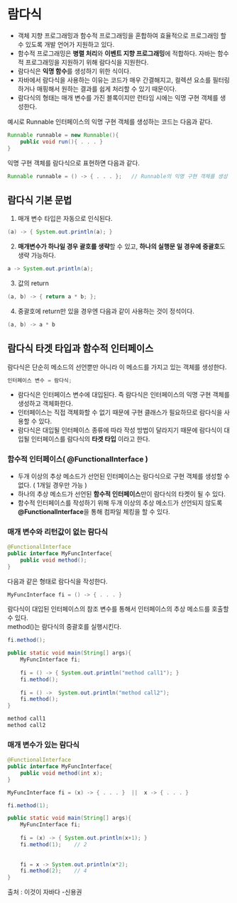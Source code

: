 # 람다식
- 객체 지향 프로그래밍과 함수적 프로그래밍을 혼합하여 효율적으로 프로그래밍 할 수 있도록 개발 언어가 지원하고 있다.
- 함수적 프로그래밍은 **병렬 처리**와 **이벤트 지향 프로그래밍**에 적합하다. 자바는 함수적 프로그래밍을 지원하기 위해 람다식을 지원한다.
- 람다식은 **익명 함수**를 생성하기 위한 식이다.
- 자바에서 람다식을 사용하는 이유는 코드가 매우 간결해지고, 컬렉션 요소를 필터링 하거나 매핑해서 원하는 결과를 쉽게 처리할 수 있기 때문이다.
- 람다식의 형태는 매개 변수를 가진 블록이지만 런타임 시에는 익명 구현 객체를 생성한다.

예시로 Runnable 인터페이스의 익명 구현 객체를 생성하는 코드는 다음과 같다.
```java
Runnable runnable = new Runnable(){
    public void run(){ . . . }
}
```

익명 구현 객체를 람다식으로 표현하면 다음과 같다.
```java
Runnable runnable = () -> { . . . };   // Runnable의 익명 구현 객체를 생성
```

## 람다식 기본 문법
1. 매개 변수 타입은 자동으로 인식된다. 
```java
(a) -> { System.out.println(a); }
```

2. **매개변수가 하나일 경우 괄호를 생략**할 수 있고, **하나의 실행문 일 경우에 중괄호**도 생략 가능하다.
```java
a -> System.out.println(a);
```

3. 값의 return
```java
(a, b) -> { return a * b; };
```

4. 중괄호에 return만 있을 경우엔 다음과 같이 사용하는 것이 정석이다.
```java
(a, b) -> a * b
```

## 람다식 타겟 타입과 함수적 인터페이스
람다식은 단순히 메소드의 선언뿐만 아니라 이 메소드를 가지고 있는 객체를 생성한다.

```java
인터페이스 변수 = 람다식;
```
- 람다식은 인터페이스 변수에 대입된다. 즉 람다식은 인터페이스의 익명 구현 객체를 생성하고 객체화한다.
- 인터페이스는 직접 객체화할 수 없기 때문에 구현 클래스가 필요하므로 람다식을 사용할 수 있다.
- 람다식은 대입될 인터페이스 종류에 따라 작성 방법이 달라지기 때문에 람다식이 대입될 인터페이스를 람다식의 **타겟 타입** 이라고 한다.


### 함수적 인터페이스( @FunctionalInterface )
- 두개 이상의 추상 메소드가 선언된 인터페이스는 람다식으로 구현 객체를 생성할 수 없다. ( 1개일 경우만 가능 )
- 하나의 추상 메소드가 선언된 **함수적 인터페이스**만이 람다식의 타켓이 될 수 있다.
- 함수적 인터페이스를 작성하기 위해 두개 이상의 추상 메소드가 선언되지 않도록 **@FunctionalInterface**을 통해 컴파일 체킹을 할 수 있다.


### 매개 변수와 리턴값이 없는 람다식
```java
@FunctionalInterface
public interface MyFuncInterface{
    public void method();
}
```

다음과 같은 형태로 람다식을 작성한다.
```java
MyFuncInterface fi = () -> { . . . }
```

람다식이 대입된 인터페이스의 참조 변수를 통해서 인터페이스의 추상 메소드를 호출할 수 있다.   
method()는 람다식의 중괄호를 실행시킨다.
```java
fi.method();
```


```java
public static void main(String[] args){
    MyFuncInterface fi;
    
    fi = () -> { System.out.println("method call1"); }
    fi.method();
    
    fi = () ->  System.out.println("method call2");
    fi.method();
}
```

```java
method call1
method call2
```


### 매개 변수가 있는 람다식
```java
@FunctionalInterface
public interface MyFuncInterface{
    public void method(int x);
}
```

```java
MyFuncInterface fi = (x) -> { . . . }  ||  x -> { . . . } 
```

```java
fi.method(1);
```


```java
public static void main(String[] args){
    MyFuncInterface fi;
    
    fi = (x) -> { System.out.println(x+1); }
    fi.method(1);    // 2
    
    
    fi = x -> System.out.println(x*2);
    fi.method(2);    // 4
}
```


출처 : 이것이 자바다 -신용권